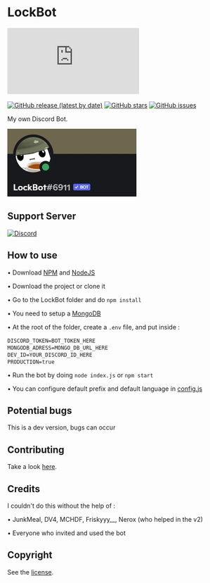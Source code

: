 # LockBot

[![discord.js](https://img.shields.io/github/package-json/dependency-version/LockBlock-dev/LockBot/discord.js)](https://discord.js.org)

[![GitHub release (latest by date)](https://img.shields.io/github/v/release/LockBlock-dev/LockBot)](https://github.com/LockBlock-dev/LockBot/releases/latest)
[![GitHub stars](https://img.shields.io/github/stars/LockBlock-dev/LockBot.svg)](https://github.com/LockBlock-dev/LockBot/stargazers)
[![GitHub issues](https://img.shields.io/github/issues/LockBlock-dev/LockBot)](https://github.com/LockBlock-dev/LockBot/issues)

My own Discord Bot.

![Bot preview](/preview.jpg)


## Support Server

[![Discord](https://img.shields.io/discord/819233068199837726?color=7289da&logo=discord&logoColor=white)](https://discord.gg/R2KVJNr4Ta)


## How to use

• Download [NPM](https://www.npmjs.com/get-npm) and [NodeJS](https://nodejs.org)

• Download the project or clone it

• Go to the LockBot folder and do `npm install`

• You need to setup a [MongoDB](https://www.mongodb.com)

• At the root of the folder, create a `.env` file, and put inside :
```dosini
DISCORD_TOKEN=BOT_TOKEN_HERE
MONGODB_ADRESS=MONGO_DB_URL_HERE
DEV_ID=YOUR_DISCORD_ID_HERE
PRODUCTION=true
```

• Run the bot by doing `node index.js` or `npm start`

• You can configure default prefix and default language in [config.js](/config.js)


## Potential bugs

This is a dev version, bugs can occur


## Contributing

Take a look [here](/CONTRIBUTING.md).


## Credits

I couldn't do this without the help of :

• JunkMeal, DV4, MCHDF, Friskyyy__, Nerox (who helped in the v2)

• Everyone who invited and used the bot

## Copyright

See the [license](/LICENSE).
